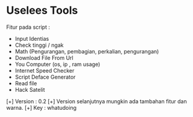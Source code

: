 # Uselees Tools

Fitur pada script :
- Input Identias
- Check tinggi / ngak
- Math (Pengurangan, pembagian, perkalian, pengurangan)
- Download File From Url
- You Computer (os, ip , ram usage)
- Internet Speed Checker 
- Script Deface Generator
- Read file
- Hack Satelit

[+] Version : 0.2
[+] Version selanjutnya mungkin ada tambahan fitur dan warna.
[+] Key : whatudoing
